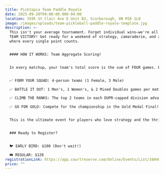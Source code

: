 ```yaml
---
title: Picktopia Team Paddle Royale
date: 2025-09-20T09:00:00.000-04:00
location: 3595 St Clair Ave E Unit B2, Scarborough, ON M1K 1L8
image: /images/uploads/team-pickleball-paddle-royale-template.jpg
description: >-
  This isn't your average tournament. Forget individual wins—we're all about
  TEAM VICTORY! Get ready for a weekend of strategy, camaraderie, and a format
  where every single point counts.


  #### HOW IT WORKS: Team Aggregate Scoring!


  In every matchup, your team's total score is the sum of FOUR games. Every dink, drive, and drop shot adds to your tournament-long leaderboard score!


  ✅ FORM YOUR SQUAD: 4-person teams (1 Female, 3 Male)

  ✅ BATTLE IT OUT: 1 Men's, 1 Women's, & 2 Mixed Doubles games per matchup.

  ✅ CLIMB THE RANKS: The top 2 teams in each DUPR-capped division advance.

  ✅ GO FOR GOLD: Compete for the championship in the Gold Medal Final! 🥇


  This is the ultimate event for players who love strategy and the thrill of team competition. Are you in?


  ### Ready to Register?


  🐦 EARLY BIRD: $100 (Don't wait!)

  🎟️ REGULAR: $120
registrationLink: https://app.courtreserve.com/Online/Events/List/16040/JHJ11YSC2M16040
price: ""
---
```

